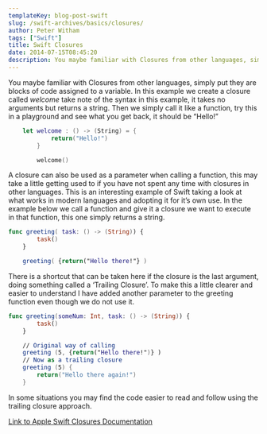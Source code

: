 ```yaml
---
templateKey: blog-post-swift
slug: /swift-archives/basics/closures/
author: Peter Witham
tags: ["Swift"]
title: Swift Closures
date: 2014-07-15T08:45:20
description: You maybe familiar with Closures from other languages, simply put they are blocks of code assigned to a variable. But there is much more to them than that.
---
```


You maybe familiar with Closures from other languages, simply put they are blocks of code assigned to a variable. In this example we create a closure called _welcome_ take note of the syntax in this example, it takes no arguments but returns a string. Then we simply call it like a function, try this in a playground and see what you get back, it should be “Hello!”

```swift
    let welcome : () -> (String) = {
            return("Hello!")
        }

        welcome()
```

A closure can also be used as a parameter when calling a function, this may take a little getting used to if you have not spent any time with closures in other languages. This is an interesting example of Swift taking a look at what works in modern languages and adopting it for it’s own use. In the example below we call a function and give it a closure we want to execute in that function, this one simply returns a string.

```swift
func greeting( task: () -> (String)) {
        task()
    }

    greeting( {return("Hello there!"} )
```

There is a shortcut that can be taken here if the closure is the last argument, doing something called a ‘Trailing Closure’. To make this a little clearer and easier to understand I have added another parameter to the greeting function even though we do not use it.

```swift
func greeting(someNum: Int, task: () -> (String)) {
        task()
    }

    // Original way of calling
    greeting (5, {return("Hello there!")} )
    // Now as a trailing closure
    greeting (5) {
        return("Hello there again!")
    }
```

In some situations you may find the code easier to read and follow using the trailing closure approach.

[Link to Apple Swift Closures Documentation](https://developer.apple.com/library/prerelease/ios/documentation/swift/conceptual/swift_programming_language/Closures.html)
